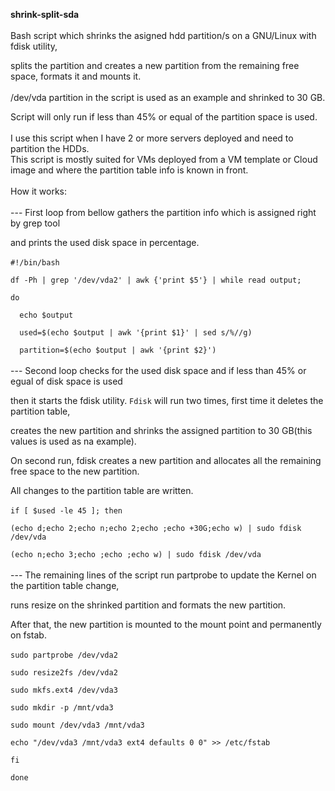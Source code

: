 **shrink-split-sda**
<br />
<br />
Bash script which shrinks the asigned hdd partition/s on a GNU/Linux with fdisk utility,

splits the partition and creates a new partition from the remaining free space, formats it and mounts it.
<br />
<br />
/dev/vda partition in the script is used as an example and shrinked to 30 GB.

Script will only run if less than 45% or equal of the partition space is used.
<br />
<br />
I use this script when I have 2 or more servers deployed and need to partition the HDDs.
<br />
This script is mostly suited for VMs deployed from a VM template or Cloud image and where the partition table info is known in front.
<br />
<br />
How it works:
<br />
<br />
\-\-\- First loop from bellow gathers the partition info which is assigned right by grep tool

and prints the used disk space in percentage.
<br />
<br />
`#!/bin/bash`

`df -Ph | grep '/dev/vda2' | awk {'print $5'} | while read output; `

`do`

`  echo $output`

`  used=$(echo $output | awk '{print $1}' | sed s/%//g)`

`  partition=$(echo $output | awk '{print $2}')`
<br />
<br />
\-\-\- Second loop checks for the used disk space and if less than 45% or egual of disk space is used

then it starts the fdisk utility. `Fdisk` will run two times, first time it deletes the partition table,

creates the new partition and shrinks the assigned partition to 30 GB(this values is used as na example).

On second run, fdisk creates a new partition and allocates all the remaining free space to the new partition.

All changes to the partition table are written.
<br />
<br />
`if [ $used -le 45 ]; then`

`(echo d;echo 2;echo n;echo 2;echo ;echo +30G;echo w) | sudo fdisk /dev/vda`

`(echo n;echo 3;echo ;echo ;echo w) | sudo fdisk /dev/vda`
<br />
<br />
\-\-\- The remaining lines of the script run partprobe to update the Kernel on the partition table change,

runs resize on the shrinked partition and formats the new partition.

After that, the new partition is mounted to the mount point and permanently on fstab.
<br />
<br />
`sudo partprobe /dev/vda2`

`sudo resize2fs /dev/vda2`

`sudo mkfs.ext4 /dev/vda3`

`sudo mkdir -p /mnt/vda3`

`sudo mount /dev/vda3 /mnt/vda3`

`echo "/dev/vda3 /mnt/vda3 ext4 defaults 0 0" >> /etc/fstab`

`fi`

`done`
